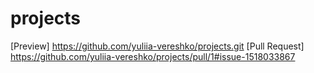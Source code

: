 # projects
[Preview] https://github.com/yuliia-vereshko/projects.git
[Pull Request] https://github.com/yuliia-vereshko/projects/pull/1#issue-1518033867